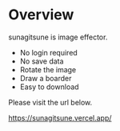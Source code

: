 # Overview

sunagitsune is image effector.

- No login required
- No save data
- Rotate the image
- Draw a boarder
- Easy to download

Please visit the url below.

https://sunagitsune.vercel.app/
